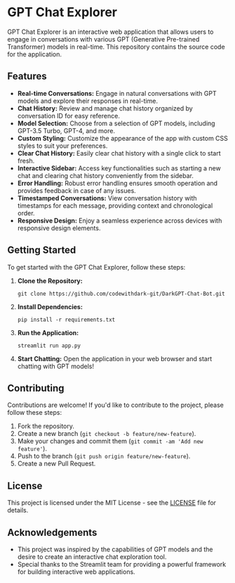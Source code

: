 # GPT Chat Explorer

GPT Chat Explorer is an interactive web application that allows users to engage in conversations with various GPT (Generative Pre-trained Transformer) models in real-time. This repository contains the source code for the application.

## Features

- **Real-time Conversations:** Engage in natural conversations with GPT models and explore their responses in real-time.
- **Chat History:** Review and manage chat history organized by conversation ID for easy reference.
- **Model Selection:** Choose from a selection of GPT models, including GPT-3.5 Turbo, GPT-4, and more.
- **Custom Styling:** Customize the appearance of the app with custom CSS styles to suit your preferences.
- **Clear Chat History:** Easily clear chat history with a single click to start fresh.
- **Interactive Sidebar:** Access key functionalities such as starting a new chat and clearing chat history conveniently from the sidebar.
- **Error Handling:** Robust error handling ensures smooth operation and provides feedback in case of any issues.
- **Timestamped Conversations:** View conversation history with timestamps for each message, providing context and chronological order.
- **Responsive Design:** Enjoy a seamless experience across devices with responsive design elements.

## Getting Started

To get started with the GPT Chat Explorer, follow these steps:

1. **Clone the Repository:**
   ```
   git clone https://github.com/codewithdark-git/DarkGPT-Chat-Bot.git
   ```

2. **Install Dependencies:**
   ```
   pip install -r requirements.txt
   ```

3. **Run the Application:**
   ```
   streamlit run app.py
   ```

4. **Start Chatting:**
   Open the application in your web browser and start chatting with GPT models!

## Contributing

Contributions are welcome! If you'd like to contribute to the project, please follow these steps:

1. Fork the repository.
2. Create a new branch (`git checkout -b feature/new-feature`).
3. Make your changes and commit them (`git commit -am 'Add new feature'`).
4. Push to the branch (`git push origin feature/new-feature`).
5. Create a new Pull Request.

## License

This project is licensed under the MIT License - see the [LICENSE](../Chatbot/LICENSE) file for details.

## Acknowledgements

- This project was inspired by the capabilities of GPT models and the desire to create an interactive chat exploration tool.
- Special thanks to the Streamlit team for providing a powerful framework for building interactive web applications.
